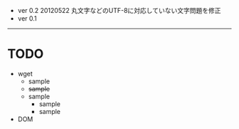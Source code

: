 + ver 0.2 20120522 丸文字などのUTF-8に対応していない文字問題を修正
+ ver 0.1

--------

# TODO
+ wget
  + sample
  + ~~sample~~
  + sample
    + sample
    + sample
+ DOM
